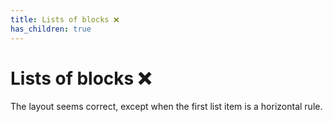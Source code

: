 ```yaml
---
title: Lists of blocks ❌
has_children: true
---
```


# Lists of blocks ❌

The layout seems correct,
except when the first list item is a horizontal rule.
